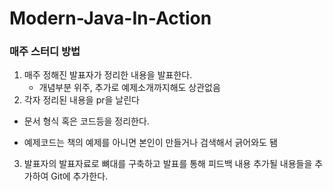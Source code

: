 # Modern-Java-In-Action

### 매주 스터디 방법

1. 매주 정해진 발표자가 정리한 내용을 발표한다.
   - 개념부분 위주, 추가로 예제소개까지해도 상관없음
2. 각자 정리된 내용을 pr을 날린다

  - 문서 형식 혹은 코드등을 정리한다.

  - 예제코드는 책의 예제를 아니면 본인이 만들거나 검색해서 긁어와도 됌

3. 발표자의 발표자료로 뼈대를 구축하고 발표를 통해 피드백 내용 추가될 내용들을 추가하여 Git에 추가한다.

